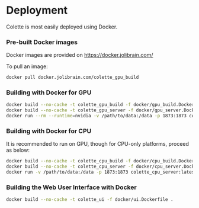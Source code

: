 # Deployment

Colette is most easily deployed using Docker.

### Pre-built Docker images

Docker images are provided on https://docker.jolibrain.com/

To pull an image:

```bash
docker pull docker.jolibrain.com/colette_gpu_build
```

### Building with Docker for GPU

```bash
docker build --no-cache -t colette_gpu_build -f docker/gpu_build.Dockerfile .
docker build --no-cache -t colette_gpu_server -f docker/gpu_server.Dockerfile .
docker run --rm --runtime=nvidia -v /path/to/data:/data -p 1873:1873 colette_gpu_server:latest
```

### Building with Docker for CPU
It is recommended to run on GPU, though for CPU-only platforms, proceed as below:

```bash
docker build --no-cache -t colette_cpu_build -f docker/cpu_build.Dockerfile .
docker build --no-cache -t colette_cpu_server -f docker/cpu_server.Dockerfile .
docker run -v /path/to/data:/data -p 1873:1873 colette_cpu_server:latest
```

### Building the Web User Interface with Docker

```bash
docker build --no-cache -t colette_ui -f docker/ui.Dockerfile .
```
